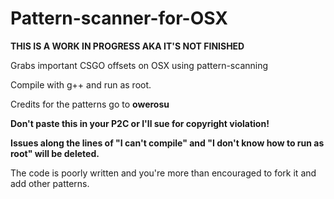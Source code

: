 # Pattern-scanner-for-OSX

**THIS IS A WORK IN PROGRESS AKA IT'S NOT FINISHED**

Grabs important CSGO offsets on OSX using pattern-scanning

Compile with g++ and run as root.

Credits for the patterns go to **owerosu**

**Don't paste this in your P2C or I'll sue for copyright violation!**

**Issues along the lines of  "I can't compile" and "I don't know how to run as root" will be deleted.**

The code is poorly written and you're more than encouraged to fork it and add other patterns.
